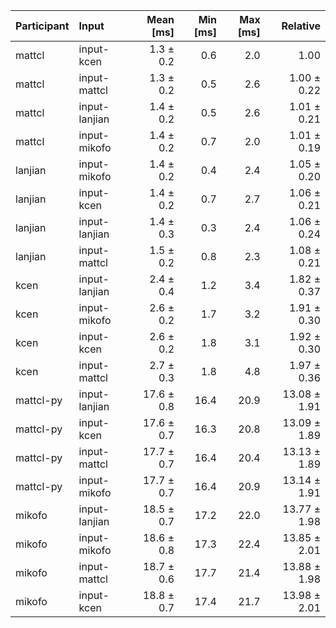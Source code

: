 | Participant | Input | Mean [ms] | Min [ms] | Max [ms] | Relative |
|:---|:---|---:|---:|---:|---:|
| mattcl | input-kcen | 1.3 ± 0.2 | 0.6 | 2.0 | 1.00 |
| mattcl | input-mattcl | 1.3 ± 0.2 | 0.5 | 2.6 | 1.00 ± 0.22 |
| mattcl | input-lanjian | 1.4 ± 0.2 | 0.5 | 2.6 | 1.01 ± 0.21 |
| mattcl | input-mikofo | 1.4 ± 0.2 | 0.7 | 2.0 | 1.01 ± 0.19 |
| lanjian | input-mikofo | 1.4 ± 0.2 | 0.4 | 2.4 | 1.05 ± 0.20 |
| lanjian | input-kcen | 1.4 ± 0.2 | 0.7 | 2.7 | 1.06 ± 0.21 |
| lanjian | input-lanjian | 1.4 ± 0.3 | 0.3 | 2.4 | 1.06 ± 0.24 |
| lanjian | input-mattcl | 1.5 ± 0.2 | 0.8 | 2.3 | 1.08 ± 0.21 |
| kcen | input-lanjian | 2.4 ± 0.4 | 1.2 | 3.4 | 1.82 ± 0.37 |
| kcen | input-mikofo | 2.6 ± 0.2 | 1.7 | 3.2 | 1.91 ± 0.30 |
| kcen | input-kcen | 2.6 ± 0.2 | 1.8 | 3.1 | 1.92 ± 0.30 |
| kcen | input-mattcl | 2.7 ± 0.3 | 1.8 | 4.8 | 1.97 ± 0.36 |
| mattcl-py | input-lanjian | 17.6 ± 0.8 | 16.4 | 20.9 | 13.08 ± 1.91 |
| mattcl-py | input-kcen | 17.6 ± 0.7 | 16.3 | 20.8 | 13.09 ± 1.89 |
| mattcl-py | input-mattcl | 17.7 ± 0.7 | 16.4 | 20.4 | 13.13 ± 1.89 |
| mattcl-py | input-mikofo | 17.7 ± 0.7 | 16.4 | 20.9 | 13.14 ± 1.91 |
| mikofo | input-lanjian | 18.5 ± 0.7 | 17.2 | 22.0 | 13.77 ± 1.98 |
| mikofo | input-mikofo | 18.6 ± 0.8 | 17.3 | 22.4 | 13.85 ± 2.01 |
| mikofo | input-mattcl | 18.7 ± 0.6 | 17.7 | 21.4 | 13.88 ± 1.98 |
| mikofo | input-kcen | 18.8 ± 0.7 | 17.4 | 21.7 | 13.98 ± 2.01 |
